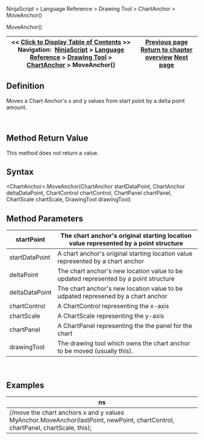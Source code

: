 ﻿


NinjaScript \> Language Reference \> Drawing Tool \> ChartAnchor \> MoveAnchor()






















MoveAnchor()







| \<\< [Click to Display Table of Contents](moveanchor.md) \>\> **Navigation:**     [NinjaScript](ninjascript-1.md) \> [Language Reference](language_reference_wip-1.md) \> [Drawing Tool](drawing_tools-1.md) \> [ChartAnchor](chartanchor-1.md) \> MoveAnchor() | [Previous page](isypropertyvisibile-1.md) [Return to chapter overview](chartanchor-1.md) [Next page](moveanchorx-1.md) |
| --- | --- |











## Definition


Moves a Chart Anchor's x and y values from start point by a delta point amount.


 


## Method Return Value


This method does not return a value.


## 


## Syntax


\<ChartAnchor\>.MoveAnchor(ChartAnchor startDataPoint, ChartAnchor deltaDataPoint, ChartControl chartControl, ChartPanel chartPanel, ChartScale chartScale, DrawingTool drawingTool)


## 


## Method Parameters




| startPoint | The chart anchor's original starting location value represented by a point structure |
| --- | --- |
| startDataPoint | A chart anchor's original starting location value represented by a chart anchor |
| deltaPoint | The chart anchor's new location value to be updated represented by a point structure |
| deltaDataPoint | The chart anchor's new location value to be udpated represened by a chart anchor |
| chartControl | A ChartControl representing the x\-axis |
| chartScale | A ChartScale representing the y\-axis |
| chartPanel | A ChartPanel representing the the panel for the chart |
| drawingTool | The drawing tool which owns the chart anchor to be moved (usually this). |



 


## 


## Examples




| ns |
| --- |
| //move the chart anchors x and y values MyAnchor.MoveAnchor(lastPoint, newPoint, chartControl, chartPanel, chartScale, this); |









